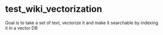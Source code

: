 # test_wiki_vectorization
Goal is to take a set of text, vectorize it and make it searchable by indexing it in a vector DB
